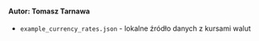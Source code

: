 #### Autor: Tomasz Tarnawa

- `example_currency_rates.json` - lokalne źródło danych z kursami walut

